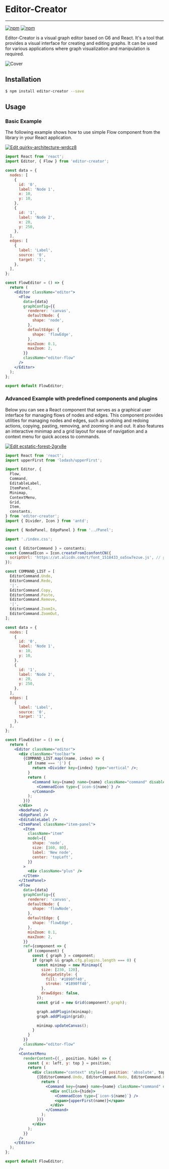 # Editor-Creator

---

[![npm](https://img.shields.io/npm/v/editor-creator)](https://www.npmjs.com/package/editor-creator)
[![npm](https://img.shields.io/npm/dm/editor-creator)](https://www.npmjs.com/package/editor-creator)

Editor-Creator is a visual graph editor based on G6 and React​​. It's a tool that provides a visual interface for creating and editing graphs. It can be used for various applications where graph visualization and manipulation is required.

![Cover](https://raw.githubusercontent.com/eyudinkov/editor-creator/main/images/cover.png)

## Installation

```bash
$ npm install editor-creator --save
```

## Usage

### Basic Example

The following example shows how to use simple Flow component from the library in your React application.

[![Edit quirky-architecture-wrdcz8](https://codesandbox.io/static/img/play-codesandbox.svg)](https://codesandbox.io/s/quirky-architecture-wrdcz8?fontsize=14&hidenavigation=1&theme=dark)

```jsx
import React from 'react';
import Editor, { Flow } from 'editor-creator';

const data = {
  nodes: [
    {
      id: '0',
      label: 'Node 1',
      x: 10,
      y: 10,
    },
    {
      id: '1',
      label: 'Node 2',
      x: 20,
      y: 250,
    },
  ],
  edges: [
    {
      label: 'Label',
      source: '0',
      target: '1',
    },
  ],
};

const FlowEditor = () => {
  return (
    <Editor className="editor">
      <Flow
        data={data}
        graphConfig={{
          renderer: 'canvas',
          defaultNode: {
            shape: 'node',
          },
          defaultEdge: {
            shape: 'flowEdge',
          },
          minZoom: 0.1,
          maxZoom: 2,
        }}
        className="editor-flow"
      />
    </Editor>
  );
};

export default FlowEditor;
```

### Advanced Example with predefined components and plugins

Below you can see a React component that serves as a graphical user interface for managing flows of nodes and edges. This component provides utilities for managing nodes and edges, such as undoing and redoing actions, copying, pasting, removing, and zooming in and out. It also features an interactive minimap and a grid layout for ease of navigation and a context menu for quick access to commands.

[![Edit ecstatic-forest-2grx8e](https://codesandbox.io/static/img/play-codesandbox.svg)](https://codesandbox.io/s/ecstatic-forest-2grx8e?fontsize=14&hidenavigation=1&theme=dark)

```jsx
import React from 'react';
import upperFirst from 'lodash/upperFirst';

import Editor, {
  Flow,
  Command,
  EditableLabel,
  ItemPanel,
  Minimap,
  ContextMenu,
  Grid,
  Item,
  constants,
} from 'editor-creator';
import { Divider, Icon } from 'antd';

import { NodePanel, EdgePanel } from '../Panel';

import './index.css';

const { EditorCommand } = constants;
const CommnadIcon = Icon.createFromIconfontCN({
  scriptUrl: 'https://at.alicdn.com/t/font_1518433_oa5sw7ezue.js', // generate in iconfont.cn
});

const COMMAND_LIST = [
  EditorCommand.Undo,
  EditorCommand.Redo,
  '|',
  EditorCommand.Copy,
  EditorCommand.Paste,
  EditorCommand.Remove,
  '|',
  EditorCommand.ZoomIn,
  EditorCommand.ZoomOut,
];

const data = {
  nodes: [
    {
      id: '0',
      label: 'Node 1',
      x: 10,
      y: 10,
    },
    {
      id: '1',
      label: 'Node 2',
      x: 20,
      y: 250,
    },
  ],
  edges: [
    {
      label: 'Label',
      source: '0',
      target: '1',
    },
  ],
};

const FlowEditor = () => {
  return (
    <Editor className="editor">
      <div className="toolbar">
        {COMMAND_LIST.map((name, index) => {
          if (name === '|') {
            return <Divider key={index} type="vertical" />;
          }
          return (
            <Command key={name} name={name} className="command" disabledClassName="disabled">
              <CommnadIcon type={`icon-${name}`} />
            </Command>
          );
        })}
      </div>
      <NodePanel />
      <EdgePanel />
      <EditableLabel />
      <ItemPanel className="item-panel">
        <Item
          className="item"
          model={{
            shape: 'node',
            size: [160, 80],
            label: 'New node',
            center: 'topLeft',
          }}
        >
          <div className="plus" />
        </Item>
      </ItemPanel>
      <Flow
        data={data}
        graphConfig={{
          renderer: 'canvas',
          defaultNode: {
            shape: 'flowNode',
          },
          defaultEdge: {
            shape: 'flowEdge',
          },
          minZoom: 0.1,
          maxZoom: 2,
        }}
        ref={component => {
          if (component) {
            const { graph } = component;
            if (graph && graph.cfg.plugins.length === 0) {
              const minimap = new Minimap({
                size: [230, 120],
                delegateStyle: {
                  fill: '#1890ff40',
                  stroke: '#1890ff40',
                },
                drawEdges: false,
              });
              const grid = new Grid(component?.graph);

              graph.addPlugin(minimap);
              graph.addPlugin(grid);

              minimap.updateCanvas();
            }
          }
        }}
        className="editor-flow"
      />
      <ContextMenu
        renderContent={(_, position, hide) => {
          const { x: left, y: top } = position;
          return (
            <div className="context" style={{ position: 'absolute', top, left }}>
              {[EditorCommand.Undo, EditorCommand.Redo, EditorCommand.PasteHere].map(name => {
                return (
                  <Command key={name} name={name} className="command" disabledClassName="disabled">
                    <div onClick={hide}>
                      <CommnadIcon type={`icon-${name}`} />
                      <span>{upperFirst(name)}</span>
                    </div>
                  </Command>
                );
              })}
            </div>
          );
        }}
      />
    </Editor>
  );
};

export default FlowEditor;
```
